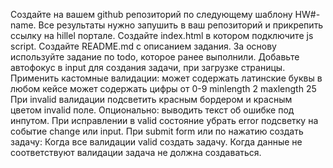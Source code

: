 Создайте на вашем github репозиторий по следующему шаблону HW#-name. Все результаты нужно запушить в ваш репозиторий и прикрепить ссылку на hillel портале.
Создайте index.html в котором подключите js script.
Создайте README.md с описанием задания.
За основу используйте задание по todo, которое ранее выполнили.
Добавьте автофокус в input для создания задачи, при загрузке страницы.
Применить кастомные валидации:
может содержать латинские буквы в любом кейсе
может содержать цифры от 0-9
minlength 2
maxlength 25
При invalid валидации подсветить красным бордером и красным цветом invalid поле. 
Опционально: выводить текст об ошибке под инпутом.
При исправлении в valid состояние убрать error подсветку на событие change или input.
При submit form или по нажатию создать задачу:
Когда все валидации valid создать задачу.
Когда данные не соответствуют валидации задача не должна создаваться.